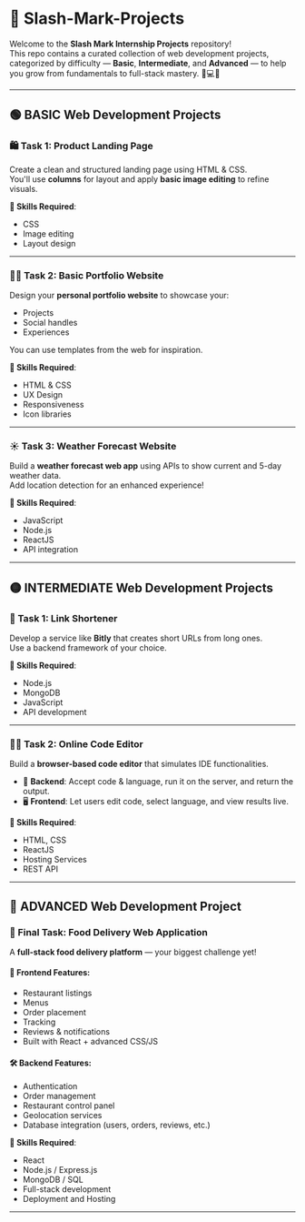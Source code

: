 # 🚀 Slash-Mark-Projects

Welcome to the **Slash Mark Internship Projects** repository!  
This repo contains a curated collection of web development projects, categorized by difficulty — **Basic**, **Intermediate**, and **Advanced** — to help you grow from fundamentals to full-stack mastery. 🌱💻🚀

---

## 🟢 BASIC Web Development Projects

### 🛍️ Task 1: Product Landing Page

Create a clean and structured landing page using HTML & CSS.  
You'll use **columns** for layout and apply **basic image editing** to refine visuals.

**🔧 Skills Required**:
- CSS  
- Image editing  
- Layout design

---

### 🙋‍♂️ Task 2: Basic Portfolio Website

Design your **personal portfolio website** to showcase your:
- Projects
- Social handles
- Experiences

You can use templates from the web for inspiration.

**🔧 Skills Required**:
- HTML & CSS  
- UX Design  
- Responsiveness  
- Icon libraries

---

### ☀️ Task 3: Weather Forecast Website

Build a **weather forecast web app** using APIs to show current and 5-day weather data.  
Add location detection for an enhanced experience!

**🔧 Skills Required**:
- JavaScript  
- Node.js  
- ReactJS  
- API integration

---

## 🟡 INTERMEDIATE Web Development Projects

### 🔗 Task 1: Link Shortener

Develop a service like **Bitly** that creates short URLs from long ones.  
Use a backend framework of your choice.

**🔧 Skills Required**:
- Node.js  
- MongoDB  
- JavaScript  
- API development

---

### 👨‍💻 Task 2: Online Code Editor

Build a **browser-based code editor** that simulates IDE functionalities.

- 🧠 **Backend**: Accept code & language, run it on the server, and return the output.  
- 🖥️ **Frontend**: Let users edit code, select language, and view results live.

**🔧 Skills Required**:
- HTML, CSS  
- ReactJS  
- Hosting Services  
- REST API

---

## 🔴 ADVANCED Web Development Project

### 🍔 Final Task: Food Delivery Web Application

A **full-stack food delivery platform** — your biggest challenge yet!

#### 🎨 Frontend Features:
- Restaurant listings  
- Menus  
- Order placement  
- Tracking  
- Reviews & notifications  
- Built with React + advanced CSS/JS

#### 🛠️ Backend Features:
- Authentication  
- Order management  
- Restaurant control panel  
- Geolocation services  
- Database integration (users, orders, reviews, etc.)

**🔧 Skills Required**:
- React  
- Node.js / Express.js  
- MongoDB / SQL  
- Full-stack development  
- Deployment and Hosting

---



